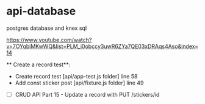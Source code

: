 # api-database
postgres database and knex sql


https://www.youtube.com/watch?v=7OYqbiMKwWQ&list=PLM_i0obccy3uwR6ZYa7QE03xDRAqs4Aso&index=14

** Create a record test**:
*  Create record test [api/app-test.js folder] line 58
* Add const sticker post  [api/fixture.js folder] line 49




- [ ] CRUD API Part 15 - Update a record with PUT /stickers/id
